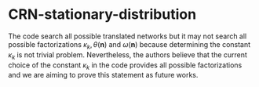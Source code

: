 # CRN-stationary-distribution

The code search all possible translated networks but it may not search all possible factorizations $\kappa_k, \theta(\mathbf{n})$ and $\omega(\mathbf{n})$ because determining the constant $\kappa_k$ is not trivial problem. Nevertheless, the authors believe that the current choice of the constant $\kappa_k$ in the code provides all possible factorizations and we are aiming to prove this statement as future works.
